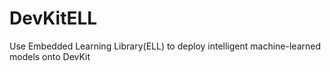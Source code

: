 # DevKitELL
Use Embedded Learning Library(ELL) to deploy intelligent machine-learned models onto DevKit
